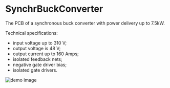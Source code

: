 # SynchrBuckConverter
The PCB of a synchronous buck converter with power delivery up to 7.5kW.

Technical specifications:
- input voltage up to 310 V;
- output voltage is 48 V;
- output current up to 160 Amps;
- isolated feedback nets;
- negative gate driver bias;
- isolated gate drivers. 

![demo image](https://github.com/VasiliyPodlesniy/PhotoForRepositories/blob/master/buck1.jpg)
